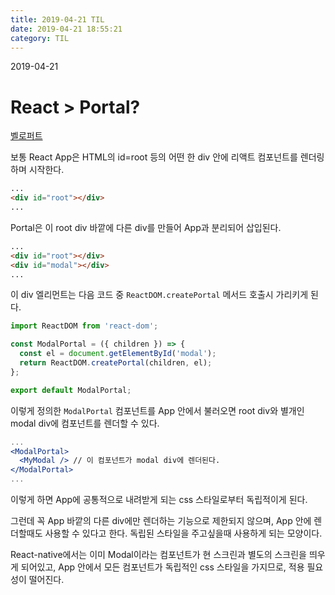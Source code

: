 ```yaml
---
title: 2019-04-21 TIL
date: 2019-04-21 18:55:21
category: TIL
---
```

2019-04-21

# React > Portal?
[벨로퍼트](https://velog.io/@velopert/react-portals)

보통 React App은 HTML의 id=root 등의 어떤 한 div 안에 리액트 컴포넌트를 렌더링하며 시작한다.
```html
...
<div id="root"></div>
...
```
Portal은 이 root div 바깥에 다른 div를 만들어 App과 분리되어 삽입된다.
```html
...
<div id="root"></div>
<div id="modal"></div>
...
```
이 div 엘리먼트는 다음 코드 중 `ReactDOM.createPortal` 메서드 호출시 가리키게 된다.
```jsx
import ReactDOM from 'react-dom';

const ModalPortal = ({ children }) => {
  const el = document.getElementById('modal');
  return ReactDOM.createPortal(children, el);
};

export default ModalPortal;
```
이렇게 정의한 `ModalPortal` 컴포넌트를 App 안에서 불러오면 root div와 별개인 modal div에 컴포넌트를 렌더할 수 있다.

```jsx
...
<ModalPortal>
  <MyModal /> // 이 컴포넌트가 modal div에 렌더된다.
</ModalPortal>
...
```

이렇게 하면 App에 공통적으로 내려받게 되는 css 스타일로부터 독립적이게 된다.

그런데 꼭 App 바깥의 다른 div에만 렌더하는 기능으로 제한되지 않으며, App 안에 렌더할때도 사용할 수 있다고 한다. 독립된 스타일을 주고싶을때 사용하게 되는 모양이다.

React-native에서는 이미 Modal이라는 컴포넌트가 현 스크린과 별도의 스크린을 띄우게 되어있고, App 안에서 모든 컴포넌트가 독립적인 css 스타일을 가지므로, 적용 필요성이 떨어진다.
